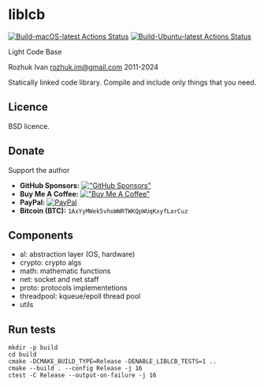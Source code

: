 # liblcb

[![Build-macOS-latest Actions Status](https://github.com/rozhuk-im/liblcb/workflows/build-macos-latest/badge.svg)](https://github.com/rozhuk-im/liblcb/actions)
[![Build-Ubuntu-latest Actions Status](https://github.com/rozhuk-im/liblcb/workflows/build-ubuntu-latest/badge.svg)](https://github.com/rozhuk-im/liblcb/actions)


Light Code Base

Rozhuk Ivan <rozhuk.im@gmail.com> 2011-2024

Statically linked code library.
Compile and include only things that you need.


## Licence
BSD licence.


## Donate
Support the author
* **GitHub Sponsors:** [!["GitHub Sponsors"](https://camo.githubusercontent.com/220b7d46014daa72a2ab6b0fcf4b8bf5c4be7289ad4b02f355d5aa8407eb952c/68747470733a2f2f696d672e736869656c64732e696f2f62616467652f2d53706f6e736f722d6661666266633f6c6f676f3d47697448756225323053706f6e736f7273)](https://github.com/sponsors/rozhuk-im) <br/>
* **Buy Me A Coffee:** [!["Buy Me A Coffee"](https://www.buymeacoffee.com/assets/img/custom_images/orange_img.png)](https://www.buymeacoffee.com/rojuc) <br/>
* **PayPal:** [![PayPal](https://srv-cdn.himpfen.io/badges/paypal/paypal-flat.svg)](https://paypal.me/rojuc) <br/>
* **Bitcoin (BTC):** `1AxYyMWek5vhoWWRTWKQpWUqKxyfLarCuz` <br/>


## Components
* al: abstraction layer (OS, hardware)
* crypto: crypto algs
* math: mathematic functions
* net: socket and net staff
* proto: protocols implementetions
* threadpool: kqueue/epoll thread pool
* utils


## Run tests
```
mkdir -p build
cd build
cmake -DCMAKE_BUILD_TYPE=Release -DENABLE_LIBLCB_TESTS=1 ..
cmake --build . --config Release -j 16
ctest -C Release --output-on-failure -j 16
```

